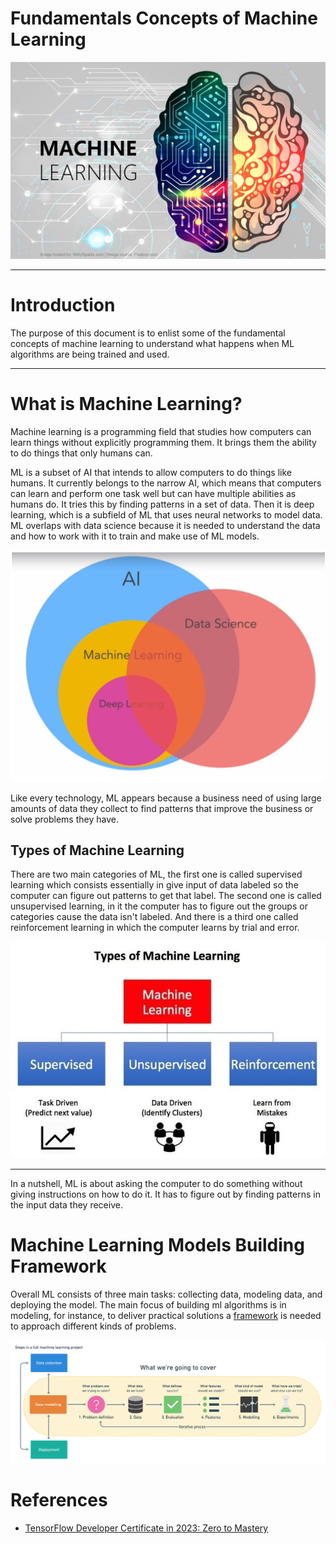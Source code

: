 <div align=“center”>
    <h1> Fundamentals Concepts of Machine Learning </h1>
</div>

![](images/machine_learning_cover.jpg)
***

# Introduction
The purpose of this document is to enlist some of the fundamental concepts of machine learning to understand what happens when ML algorithms are being trained and used. 
***
# What is Machine Learning?

Machine learning is a programming field that studies how computers can learn things without explicitly programming them. It brings them the ability to do things that only humans can.

ML is a subset of AI that intends to allow computers to do things like humans. It currently belongs to the narrow AI, which means that computers can learn and perform one task well but can have multiple abilities as humans do. It tries this by finding patterns in a set of data. Then it is deep learning, which is a subfield of ML that uses neural networks to model data. ML overlaps with data science because it is needed to understand the data and how to work with it to train and make use of ML models.


![](images/machine_learning_data_science_diagram.jpg)


Like every technology, ML appears because a business need of using large amounts of data they collect to find patterns that improve the business or solve problems they have.

## Types of Machine Learning

There are two main categories of ML, the first one is called supervised learning which consists essentially in give input of data labeled so the computer can figure out patterns to get that label. The second one is called unsupervised learning, in it the computer has to figure out the groups or categories cause the data isn't labeled. And there is a third one called reinforcement learning in which the computer learns by trial and error.

![](images/types_of_ml.jpg)
***
In a nutshell, ML is about asking the computer
to do something without giving instructions on how to do it. It has to figure out by finding patterns in the input data they receive.

# Machine Learning Models Building Framework

Overall ML consists of three main tasks: collecting data, modeling data, and deploying the model. The main focus of building ml algorithms is in modeling, for instance, to deliver practical solutions a [framework](https://www.mrdbourke.com/a-6-step-field-guide-for-building-machine-learning-projects/) is needed to approach different kinds of problems.

![](images/machine_learning_buildin_framework.png)





# References
+ [TensorFlow Developer Certificate in 2023: Zero to Mastery](https://www.udemy.com/course/tensorflow-developer-certificate-machine-learning-zero-to-mastery/)





